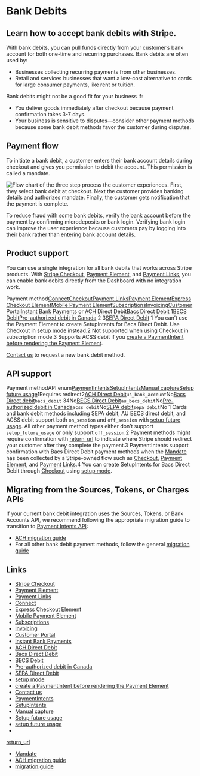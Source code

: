 # Bank Debits

## Learn how to accept bank debits with Stripe.

With bank debits, you can pull funds directly from your customer’s bank account
for both one-time and recurring purchases. Bank debits are often used by:

- Businesses collecting recurring payments from other businesses.
- Retail and services businesses that want a low-cost alternative to cards for
large consumer payments, like rent or tuition.

Bank debits might not be a good fit for your business if:

- You deliver goods immediately after checkout because payment confirmation
takes 3-7 days.
- Your business is sensitive to disputes—consider other payment methods because
some bank debit methods favor the customer during disputes.

## Payment flow

To initiate a bank debit, a customer enters their bank account details during
checkout and gives you permission to debit the account. This permission is
called a mandate.

![Flow chart of the three step process the customer experiences. First, they
select bank debit at checkout. Next the customer provides banking details and
authorizes mandate. Finally, the customer gets notification that the payment is
complete.](https://b.stripecdn.com/docs-statics-srv/assets/payment_flow.e4fcc05342cae882b39c41b497e5a24d.svg)

To reduce fraud with some bank debits, verify the bank account before the
payment by confirming microdeposits or bank login. Verifying bank login can
improve the user experience because customers pay by logging into their bank
rather than entering bank account details.

## Product support

You can use a single integration for all bank debits that works across Stripe
products. With [Stripe Checkout](https://docs.stripe.com/payments/checkout),
[Payment Element](https://docs.stripe.com/payments/payment-element), and
[Payment Links](https://docs.stripe.com/payment-links), you can enable bank
debits directly from the Dashboard with no integration work.

Payment
method[Connect](https://docs.stripe.com/connect)[Checkout](https://docs.stripe.com/payments/checkout)[Payment
Links](https://docs.stripe.com/payment-links)[Payment
Element](https://docs.stripe.com/payments/payment-element)[Express Checkout
Element](https://docs.stripe.com/elements/express-checkout-element)[Mobile
Payment
Element](https://docs.stripe.com/payments/mobile)[Subscriptions](https://docs.stripe.com/subscriptions)[Invoicing](https://docs.stripe.com/invoicing)[Customer
Portal](https://docs.stripe.com/customer-management)[Instant Bank
Payments](https://docs.stripe.com/payments/link/instant-bank-payments) or [ACH
Direct Debit](https://docs.stripe.com/payments/ach-direct-debit)[Bacs Direct
Debit](https://docs.stripe.com/payments/payment-methods/bacs-debit) 1[BECS
Debit](https://docs.stripe.com/payments/au-becs-debit)[Pre-authorized debit in
Canada](https://docs.stripe.com/payments/acss-debit) 2 3[SEPA Direct
Debit](https://docs.stripe.com/payments/sepa-debit)
1 You can’t use the Payment Element to create SetupIntents for Bacs Direct
Debit. Use Checkout in [setup
mode](https://docs.stripe.com/payments/save-and-reuse?platform=checkout)
instead.2 Not supported when using Checkout in subscription mode.3 Supports ACSS
debit if you [create a PaymentIntent before rendering the Payment
Element](https://docs.stripe.com/payments/accept-a-payment-deferred).

[Contact us](https://support.stripe.com/contact) to request a new bank debit
method.

## API support

Payment methodAPI
enum[PaymentIntents](https://docs.stripe.com/payments/payment-intents)[SetupIntents](https://docs.stripe.com/payments/setup-intents)[Manual
capture](https://docs.stripe.com/payments/place-a-hold-on-a-payment-method)[Setup
future
usage](https://docs.stripe.com/payments/save-during-payment?platform=web&ui=elements)1Requires
redirect2[ACH Direct
Debit](https://docs.stripe.com/payments/ach-direct-debit)`us_bank_account`No[Bacs
Direct
debit](https://docs.stripe.com/payments/payment-methods/bacs-debit)`bacs_debit`
34No[BECS Direct
Debit](https://docs.stripe.com/payments/au-becs-debit)`au_becs_debit`No[Pre-authorized
debit in Canada](https://docs.stripe.com/payments/acss-debit)`acss_debit`No[SEPA
debit](https://docs.stripe.com/payments/sepa-debit)`sepa_debit`No
1 Cards and bank debit methods including SEPA debit, AU BECS direct debit, and
ACSS debit support both `on_session` and `off_session` with [setup future
usage](https://docs.stripe.com/api/payment_intents/create#create_payment_intent-setup_future_usage).
All other payment method types either don’t support `setup_future_usage` or only
support `off_session`.2 Payment methods might require confirmation with
[return_url](https://docs.stripe.com/api/payment_intents/confirm#confirm_payment_intent-return_url)
to indicate where Stripe should redirect your customer after they complete the
payment.3 PaymentIntents support confirmation with Bacs Direct Debit payment
methods when the [Mandate](https://docs.stripe.com/api/mandates) has been
collected by a Stripe-owned flow such as
[Checkout](https://docs.stripe.com/payments/checkout), [Payment
Element](https://docs.stripe.com/payments/payment-element), and [Payment
Links](https://docs.stripe.com/payment-links).4 You can create SetupIntents for
Bacs Direct Debit through [Checkout](https://docs.stripe.com/payments/checkout)
using [setup
mode](https://docs.stripe.com/payments/save-and-reuse?platform=checkout).

## Migrating from the Sources, Tokens, or Charges APIs

If your current bank debit integration uses the Sources, Tokens, or Bank
Accounts API, we recommend following the appropriate migration guide to
transition to [Payment Intents
API](https://docs.stripe.com/payments/payment-intents):

- [ACH migration
guide](https://docs.stripe.com/payments/ach-direct-debit/migrating-from-charges)
- For all other bank debit payment methods, follow the general [migration
guide](https://docs.stripe.com/payments/payment-intents/migration)

## Links

- [Stripe Checkout](https://docs.stripe.com/payments/checkout)
- [Payment Element](https://docs.stripe.com/payments/payment-element)
- [Payment Links](https://docs.stripe.com/payment-links)
- [Connect](https://docs.stripe.com/connect)
- [Express Checkout
Element](https://docs.stripe.com/elements/express-checkout-element)
- [Mobile Payment Element](https://docs.stripe.com/payments/mobile)
- [Subscriptions](https://docs.stripe.com/subscriptions)
- [Invoicing](https://docs.stripe.com/invoicing)
- [Customer Portal](https://docs.stripe.com/customer-management)
- [Instant Bank
Payments](https://docs.stripe.com/payments/link/instant-bank-payments)
- [ACH Direct Debit](https://docs.stripe.com/payments/ach-direct-debit)
- [Bacs Direct
Debit](https://docs.stripe.com/payments/payment-methods/bacs-debit)
- [BECS Debit](https://docs.stripe.com/payments/au-becs-debit)
- [Pre-authorized debit in Canada](https://docs.stripe.com/payments/acss-debit)
- [SEPA Direct Debit](https://docs.stripe.com/payments/sepa-debit)
- [setup
mode](https://docs.stripe.com/payments/save-and-reuse?platform=checkout)
- [create a PaymentIntent before rendering the Payment
Element](https://docs.stripe.com/payments/accept-a-payment-deferred)
- [Contact us](https://support.stripe.com/contact)
- [PaymentIntents](https://docs.stripe.com/payments/payment-intents)
- [SetupIntents](https://docs.stripe.com/payments/setup-intents)
- [Manual
capture](https://docs.stripe.com/payments/place-a-hold-on-a-payment-method)
- [Setup future
usage](https://docs.stripe.com/payments/save-during-payment?platform=web&ui=elements)
- [setup future
usage](https://docs.stripe.com/api/payment_intents/create#create_payment_intent-setup_future_usage)
-
[return_url](https://docs.stripe.com/api/payment_intents/confirm#confirm_payment_intent-return_url)
- [Mandate](https://docs.stripe.com/api/mandates)
- [ACH migration
guide](https://docs.stripe.com/payments/ach-direct-debit/migrating-from-charges)
- [migration guide](https://docs.stripe.com/payments/payment-intents/migration)